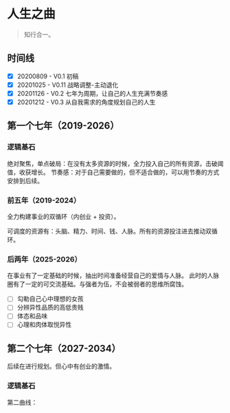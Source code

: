 # 人生之曲
> 知行合一。

## 时间线
- [x] 20200809 - V0.1 初稿
- [x] 20201025 - V0.11 战略调整-主动退化
- [x] 20201126 - V0.2 七年为周期，让自己的人生充满节奏感
- [x] 20201212 - V0.3 从自我需求的角度规划自己的人生

## 第一个七年（2019-2026）

### 逻辑基石
绝对聚焦，单点破局：在没有太多资源的时候，全力投入自己的所有资源，击破阈值，收获增长。
节奏感：对于自己需要做的，但不适合做的，可以用节奏的方式安排到后续。

### 前五年（2019-2024）
全力构建事业的双循环（内创业 + 投资）。

可调度的资源有：头脑、精力、时间、钱、人脉。所有的资源投注进去推动双循环。

### 后两年（2025-2026）
在事业有了一定基础的时候，抽出时间准备经营自己的爱情与人脉。
此时的人脉圈有了一定的可交流基础。与强者为伍，不会被弱者的思维所腐蚀。

- [ ] 勾勒自己心中理想的女孩
- [ ] 分辨异性品质的高低贵贱
- [ ] 体态和品味
- [ ] 心理和肉体取悦异性

## 第二个七年（2027-2034）
后续在进行规划。但心中有创业的激情。

### 逻辑基石
第二曲线：
